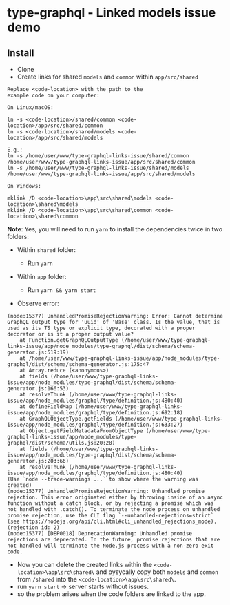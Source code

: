# type-graphql - Linked models issue demo

## Install

- Clone
- Create links for shared `models` and `common` within `app/src/shared`

```
Replace <code-location> with the path to the
example code on your computer:

On Linux/macOS:

ln -s <code-location>/shared/common <code-location>/app/src/shared/common
ln -s <code-location>/shared/models <code-location>/app/src/shared/models

E.g.:
ln -s /home/user/www/type-graphql-links-issue/shared/common /home/user/www/type-graphql-links-issue/app/src/shared/common
ln -s /home/user/www/type-graphql-links-issue/shared/models /home/user/www/type-graphql-links-issue/app/src/shared/models

On Windows:

mklink /D <code-location>\app\src\shared\models <code-location>\shared\models
mklink /D <code-location>\app\src\shared\common <code-location>\shared\common
```

**Note**: Yes, you will need to run `yarn` to install the dependencies twice in two folders:

- Within `shared` folder:
	- Run `yarn`
- Within `app` folder:
	- Run `yarn && yarn start`

- Observe error:

```
(node:15377) UnhandledPromiseRejectionWarning: Error: Cannot determine GraphQL output type for 'uuid' of 'Base' class. Is the value, that is used as its TS type or explicit type, decorated with a proper decorator or is it a proper output value?
    at Function.getGraphQLOutputType (/home/user/www/type-graphql-links-issue/app/node_modules/type-graphql/dist/schema/schema-generator.js:519:19)
    at /home/user/www/type-graphql-links-issue/app/node_modules/type-graphql/dist/schema/schema-generator.js:175:47
    at Array.reduce (<anonymous>)
    at fields (/home/user/www/type-graphql-links-issue/app/node_modules/type-graphql/dist/schema/schema-generator.js:166:53)
    at resolveThunk (/home/user/www/type-graphql-links-issue/app/node_modules/graphql/type/definition.js:480:40)
    at defineFieldMap (/home/user/www/type-graphql-links-issue/app/node_modules/graphql/type/definition.js:692:18)
    at GraphQLObjectType.getFields (/home/user/www/type-graphql-links-issue/app/node_modules/graphql/type/definition.js:633:27)
    at Object.getFieldMetadataFromObjectType (/home/user/www/type-graphql-links-issue/app/node_modules/type-graphql/dist/schema/utils.js:20:28)
    at fields (/home/user/www/type-graphql-links-issue/app/node_modules/type-graphql/dist/schema/schema-generator.js:203:66)
    at resolveThunk (/home/user/www/type-graphql-links-issue/app/node_modules/graphql/type/definition.js:480:40)
(Use `node --trace-warnings ...` to show where the warning was created)
(node:15377) UnhandledPromiseRejectionWarning: Unhandled promise rejection. This error originated either by throwing inside of an async function without a catch block, or by rejecting a promise which was not handled with .catch(). To terminate the node process on unhandled promise rejection, use the CLI flag `--unhandled-rejections=strict` (see https://nodejs.org/api/cli.html#cli_unhandled_rejections_mode). (rejection id: 2)
(node:15377) [DEP0018] DeprecationWarning: Unhandled promise rejections are deprecated. In the future, promise rejections that are not handled will terminate the Node.js process with a non-zero exit code.
```

- Now you can delete the created links within the `<code-location>\app\src\shared\` and pysycally copy both `models` and `common` from `/shared` into the `<code-location>\app\src\shared\`.
- run `yarn start` -> server starts without issues.
- so the problem arises when the code folders are linked to the app.
